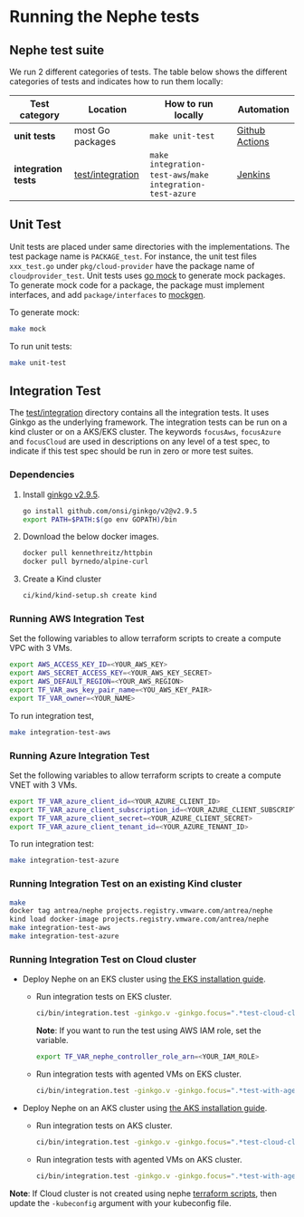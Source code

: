 # Running the Nephe tests

## Nephe test suite

We run 2 different categories of tests. The table below shows the different
categories of tests and indicates how to run them locally:

| Test category                 | Location                         | How to run locally                                          | Automation                                            |
| ----------------------------- |----------------------------------|-------------------------------------------------------------|-------------------------------------------------------|
| **unit tests**                | most Go packages                 | `make unit-test`                                            | [Github Actions](https://github.com/features/actions) |
| **integration tests**         | [test/integration](integration)  | `make integration-test-aws`/`make integration-test-azure`   | [Jenkins](../ci/jenkins/README.md)                    |

## Unit Test

Unit tests are placed under same directories with the implementations. The test
package name is `PACKAGE_test`. For instance, the unit test files `xxx_test.go`
under `pkg/cloud-provider` have the package name of `cloudprovider_test`. Unit
tests uses [go mock](https://github.com/golang/mock) to generate mock packages.
To generate mock code for a package, the package must implement interfaces, and
add `package/interfaces` to [mockgen](../hack/mockgen.sh).

To generate mock:

```bash
make mock
```

To run unit tests:

```bash
make unit-test
```

## Integration Test

The [test/integration](integration) directory contains all the integration tests. It uses
Ginkgo as the underlying framework. The integration tests can be run on a kind
cluster or on a AKS/EKS cluster. The keywords `focusAws`, `focusAzure` and
`focusCloud` are used in descriptions on any level of a test spec, to indicate
if this test spec should be run in zero or more test suites.

### Dependencies

1. Install [ginkgo v2.9.5](https://onsi.github.io/ginkgo/).

   ```bash
   go install github.com/onsi/ginkgo/v2@v2.9.5
   export PATH=$PATH:$(go env GOPATH)/bin
   ```

2. Download the below docker images.

   ```bash
   docker pull kennethreitz/httpbin
   docker pull byrnedo/alpine-curl
   ```

3. Create a Kind cluster

   ```bash
   ci/kind/kind-setup.sh create kind
   ```

### Running AWS Integration Test

Set the following variables to allow terraform scripts to create a compute VPC
with 3 VMs.

```bash
export AWS_ACCESS_KEY_ID=<YOUR_AWS_KEY>
export AWS_SECRET_ACCESS_KEY=<YOUR_AWS_KEY_SECRET>
export AWS_DEFAULT_REGION=<YOUR_AWS_REGION>
export TF_VAR_aws_key_pair_name=<YOU_AWS_KEY_PAIR>
export TF_VAR_owner=<YOUR_NAME>
```

To run integration test,

```bash
make integration-test-aws
```

### Running Azure Integration Test

Set the following variables to allow terraform scripts to create a compute VNET
with 3 VMs.

```bash
export TF_VAR_azure_client_id=<YOUR_AZURE_CLIENT_ID>
export TF_VAR_azure_client_subscription_id=<YOUR_AZURE_CLIENT_SUBSCRIPTION_ID>
export TF_VAR_azure_client_secret=<YOUR_AZURE_CLIENT_SECRET>
export TF_VAR_azure_client_tenant_id=<YOUR_AZURE_TENANT_ID>
```

To run integration test:

```bash
make integration-test-azure
```

### Running Integration Test on an existing Kind cluster

```bash
make
docker tag antrea/nephe projects.registry.vmware.com/antrea/nephe
kind load docker-image projects.registry.vmware.com/antrea/nephe
make integration-test-aws
make integration-test-azure
```

### Running Integration Test on Cloud cluster

- Deploy Nephe on an EKS cluster using [the EKS installation guide](../docs/eks-installation.md).
  - Run integration tests on EKS cluster.

    ```bash
    ci/bin/integration.test -ginkgo.v -ginkgo.focus=".*test-cloud-cluster.*" -kubeconfig=$HOME/tmp/terraform-eks/kubeconfig -cloud-provider=AWS -cloud-cluster
    ```

    **Note**: If you want to run the test using AWS IAM role, set the variable.

    ```bash
    export TF_VAR_nephe_controller_role_arn=<YOUR_IAM_ROLE>
    ```

  - Run integration tests with agented VMs on EKS cluster.

    ```bash
    ci/bin/integration.test -ginkgo.v -ginkgo.focus=".*test-with-agent.*" -kubeconfig=$HOME/tmp/terraform-eks/kubeconfig -cloud-provider=AWS -cloud-cluster -with-agent=true
    ```

- Deploy Nephe on an AKS cluster using [the AKS installation guide](../docs/eks-installation.md).
  - Run integration tests on AKS cluster.

    ```bash
    ci/bin/integration.test -ginkgo.v -ginkgo.focus=".*test-cloud-cluster.*" -kubeconfig=$HOME/tmp/terraform-aks/kubeconfig -cloud-provider=Azure -cloud-cluster
    ```

  - Run integration tests with agented VMs on AKS cluster.

    ```bash
    ci/bin/integration.test -ginkgo.v -ginkgo.focus=".*test-with-agent.*" -kubeconfig=$HOME/tmp/terraform-aks/kubeconfig -cloud-provider=Azure -cloud-cluster -with-agent=true
    ```

**Note**: If Cloud cluster is not created using nephe [terraform scripts](../hack/terraform),
then update the `-kubeconfig` argument with your kubeconfig file.
